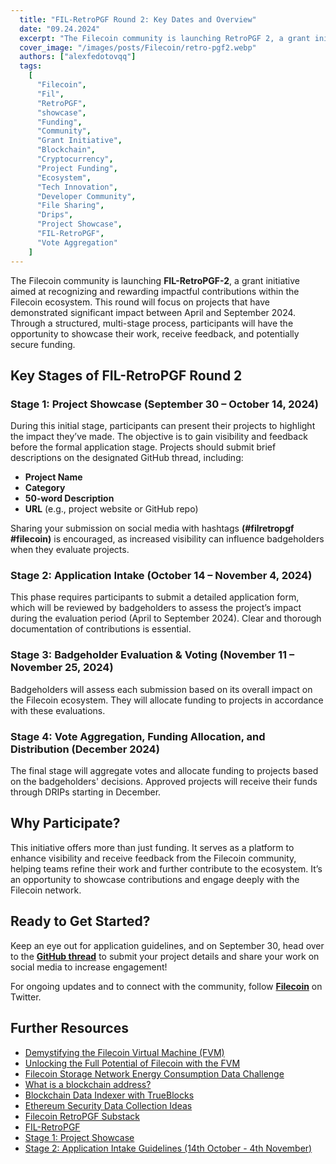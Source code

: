 ```yaml
---
  title: "FIL-RetroPGF Round 2: Key Dates and Overview"
  date: "09.24.2024"
  excerpt: "The Filecoin community is launching RetroPGF 2, a grant initiative aimed at rewarding impactful contributions within the Filecoin ecosystem."
  cover_image: "/images/posts/Filecoin/retro-pgf2.webp"
  authors: ["alexfedotovqq"]
  tags:
    [
      "Filecoin",
      "Fil",
      "RetroPGF",
      "showcase",
      "Funding", 
      "Community", 
      "Grant Initiative", 
      "Blockchain",
      "Cryptocurrency", 
      "Project Funding", 
      "Ecosystem", 
      "Tech Innovation", 
      "Developer Community", 
      "File Sharing",
      "Drips",
      "Project Showcase",
      "FIL-RetroPGF",
      "Vote Aggregation"
    ]
---
```


The Filecoin community is launching **FIL-RetroPGF-2**, a grant initiative aimed at recognizing and rewarding impactful contributions within the Filecoin ecosystem. This round will focus on projects that have demonstrated significant impact between April and September 2024. Through a structured, multi-stage process, participants will have the opportunity to showcase their work, receive feedback, and potentially secure funding.

## Key Stages of FIL-RetroPGF Round 2

### Stage 1: Project Showcase (September 30 – October 14, 2024)

During this initial stage, participants can present their projects to highlight the impact they’ve made. The objective is to gain visibility and feedback before the formal application stage. Projects should submit brief descriptions on the designated GitHub thread, including:

- **Project Name**
- **Category**
- **50-word Description**
- **URL** (e.g., project website or GitHub repo)

Sharing your submission on social media with hashtags **(#filretropgf #filecoin)** is encouraged, as increased visibility can influence badgeholders when they evaluate projects.

### Stage 2: Application Intake (October 14 – November 4, 2024)

This phase requires participants to submit a detailed application form, which will be reviewed by badgeholders to assess the project’s impact during the evaluation period (April to September 2024). Clear and thorough documentation of contributions is essential.

### Stage 3: Badgeholder Evaluation & Voting (November 11 – November 25, 2024)

Badgeholders will assess each submission based on its overall impact on the Filecoin ecosystem. They will allocate funding to projects in accordance with these evaluations.

### Stage 4: Vote Aggregation, Funding Allocation, and Distribution (December 2024)

The final stage will aggregate votes and allocate funding to projects based on the badgeholders' decisions. Approved projects will receive their funds through DRIPs starting in December.

## Why Participate?

This initiative offers more than just funding. It serves as a platform to enhance visibility and receive feedback from the Filecoin community, helping teams refine their work and further contribute to the ecosystem. It’s an opportunity to showcase contributions and engage deeply with the Filecoin network.

## Ready to Get Started?

Keep an eye out for application guidelines, and on September 30, head over to the **[GitHub thread](https://github.com/filecoin-project/community/discussions/714)** to submit your project details and share your work on social media to increase engagement!

For ongoing updates and to connect with the community, follow **[Filecoin](https://x.com/Filecoin?ref_src=twsrc%5Egoogle%7Ctwcamp%5Eserp%7Ctwgr%5Eauthor)** on Twitter.

## Further Resources

- [Demystifying the Filecoin Virtual Machine (FVM)](https://dspyt.com/Filecoin-architecture)
- [Unlocking the Full Potential of Filecoin with the FVM](https://dspyt.com/Filecoin-FVM)
- [Filecoin Storage Network Energy Consumption Data Challenge](https://dspyt.com/Filecoin_analysis)
- [What is a blockchain address?](https://dspyt.com/what-is-blockchain-address)
- [Blockchain Data Indexer with TrueBlocks](https://dspyt.com/blockchain-data-indexer-with-trueblocks)
- [Ethereum Security Data Collection Ideas](https://dspyt.com/data_collection_ideas)
- [Filecoin RetroPGF Substack](https://filretropgf.substack.com/)
- [FIL-RetroPGF](https://fil-retropgf.notion.site/FIL-RetroPGF-4b6f5358440043c8bb1bf53f0297541e)
- [Stage 1: Project Showcase](https://fil-retropgf.notion.site/Stage-1-Project-Showcase-10ad0d646da18042b92fe942ebf41090)
- [Stage 2: Application Intake Guidelines (14th October - 4th November)](https://fil-retropgf.notion.site/Stage-2-Application-Intake-Guidelines-14th-October-4th-November-394969fa60cf4b45a8d8ef5cbbfd3d7e)
